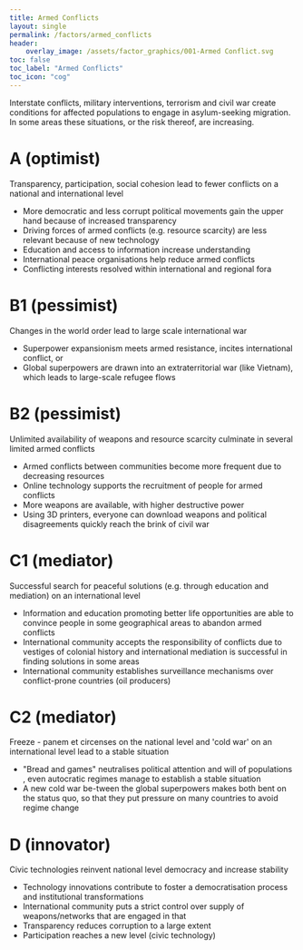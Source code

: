 ```yaml
---
title: Armed Conflicts
layout: single
permalink: /factors/armed_conflicts
header:
    overlay_image: /assets/factor_graphics/001-Armed Conflict.svg
toc: false
toc_label: "Armed Conflicts"
toc_icon: "cog"
---
```


Interstate conflicts, military interventions, terrorism and civil war create 
conditions for affected populations to engage in asylum-seeking migration. In 
some areas these situations, or the risk thereof, are increasing.

# A (optimist)

Transparency, participation, social cohesion lead to fewer conflicts on a national and international level

* More democratic and less corrupt political movements gain the upper hand because of increased transparency 
* Driving forces of armed conflicts (e.g. resource scarcity) are less relevant because of new technology
* Education and access to information increase understanding
* International peace organisations help reduce armed conflicts
* Conflicting interests resolved within international and regional fora


# B1 (pessimist)
Changes in the world order lead to large scale international war

* Superpower expansionism meets armed resistance, incites international conflict, or
* Global superpowers are drawn into an extraterritorial war (like Vietnam), which leads to large-scale refugee flows


# B2 (pessimist)
Unlimited availability of weapons and resource scarcity culminate in several limited armed conflicts
* Armed conflicts between communities become more frequent due to decreasing resources
* Online technology supports the recruitment of people for armed conflicts
* More weapons are available, with higher destructive power 
* Using 3D printers, everyone can download weapons and political disagreements quickly reach the brink of civil war


# C1 (mediator)
Successful search for peaceful solutions (e.g. through education and mediation) on an international level
* Information and education promoting better life opportunities are able to convince people  in some geographical areas to abandon armed conflicts
* International community accepts the responsibility of conflicts due to vestiges of colonial history and international mediation is successful in finding solutions in some areas
* International community establishes surveillance mechanisms over conflict-prone countries (oil producers)


# C2 (mediator)
Freeze - panem et circenses on the national level and 'cold war' on an international level lead to a stable situation
* "Bread and games" neutralises political attention and will of populations , even autocratic regimes manage to establish a stable situation
* A new cold war be-tween the global superpowers makes both bent on the status quo, so that they put pressure on many countries to avoid regime change 


# D (innovator) 
Civic technologies reinvent national level democracy and increase stability
* Technology innovations contribute to foster a democratisation process and institutional transformations
* International community puts a strict control over supply of weapons/networks that are engaged in that
* Transparency reduces corruption to a large extent
* Participation reaches a new level (civic technology)

